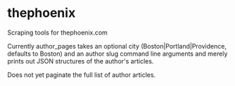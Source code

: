 thephoenix
==========

Scraping tools for thephoenix.com

Currently author_pages takes an optional city (Boston|Portland|Providence, defaults to Boston) and an author slug
command line arguments and merely prints out JSON structures of the author's articles.

Does not yet paginate the full list of author articles.
